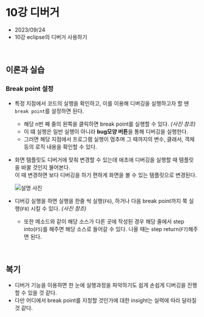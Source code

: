 # 10강 디버거

- 2023/09/24
- 10강 eclipse의 디버거 사용하기

<br/>

## 이론과 실습

### Break point 설정

- 특정 지점에서 코드의 실행을 확인하고, 이를 이용해 디버깅을 실행하고자 할 땐 `break point`를 설정하면 된다.
  - 해당 n번 째 줄의 왼쪽을 클릭하면 break point를 실행할 수 있다. _(사진 참조)_
  - 이 떄 실행은 일반 실행이 아니라 **bug모양 버튼**을 통해 디버깅을 실행한다.
  - 그러면 해당 지점에서 프로그램 실행이 멈추며 그 때까지의 변수, 클래서, 객체 등의 로직 내용을 확인할 수 있다.
- 화면 템플릿도 디버거에 맞춰 변경할 수 있는데 애초애 디버깅을 실행할 때 템플릿을 바꿀 것인지 물어본다.  
  이 때 변경하면 보다 디버깅을 하기 편하게 화면을 볼 수 있는 템플릿으로 변경된다.

  ![설명 사진](https://github.com/Jeong-jj/java-basic-study/assets/96231175/3c9876f1-1471-4c34-85bd-2d020b791cf3)

- 디버깅 실행을 하면 실행을 한줄 씩 실행(`F6`), 하거나 다음 break point까지 쭉 실행(`F8`) 시킬 수 있다. _(사진 참조)_
  - 또한 메소드와 같이 해당 소스가 다른 곳에 작성된 경우 해당 줄에서 step into(`F5`)를 해주면 해당 소스로 들어갈 수 있다. 나올 때는 step return(`F7`)해주면 된다.

<br/>

## 복기

- 디버거 기능을 이용하면 한 눈에 실행과정을 파악하기도 쉽게 손쉽게 디버깅을 진행할 수 있을 것 같다.
- 다만 어디에서 break point를 지정할 것인가에 대한 insight는 실력에 따라 달라질 것 같다.
